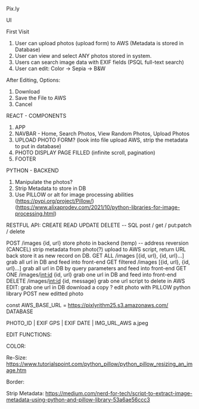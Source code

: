 Pix.ly

UI

First Visit
1. User can upload photos (upload form) to AWS (Metadata is stored in Database)
2. User can view and select ANY photos stored in system.
3. Users can search image data with EXIF fields (PSQL full-text search)
4. User can edit: Color -> Sepia -> B&W

After Editing, Options:
1. Download
2. Save the File to AWS
3. Cancel

REACT - COMPONENTS

1. APP
2. NAVBAR - Home, Search Photos, View Random Photos, Upload Photos
3. UPLOAD PHOTO FORM?  (look into file upload AWS, strip the metadata to put in database)
4. PHOTO DISPLAY PAGE FILLED (infinite scroll, pagination)
5. FOOTER

PYTHON - BACKEND

1. Manipulate the photos?
2. Strip Metadata to store in DB
3. Use PILLOW or alt for image processing abilities (https://pypi.org/project/Pillow/)(https://www.alixaprodev.com/2021/10/python-libraries-for-image-processing.html)

RESTFUL API: CREATE READ UPDATE DELETE -- SQL
post / get / put:patch / delete

POST        /images {id, url}
    store photo in backend (temp) -- address reversion (CANCEL)
    strip metadata from photo(?)
    upload to AWS script, return URL back
    store it as new record on DB.
GET ALL     /images [{id, url}, {id, url}...]
    grab all url in DB and feed into front-end
   GET filtered     /images [{id, url}, {id, url}...]
    grab all url in DB by query parameters and feed into front-end
GET ONE     /images/<int:id> {id, url}
    grab one url in DB and feed into front-end
DELETE      /images/<int:id> {id, message}
    grab one url
    script to delete in AWS
EDIT:
    grab one url in DB
    download a copy ?
    edit photo with PILLOW python library
    POST new editted photo

<!-- ** OPTIONAL - PUT/PATCH   /images/<int:id> -- add edited photo as separate file? (PUT? - optional)
    grab one url in DB
    download a copy ?
    edit photo with PILLOW python library  -->


const AWS_BASE_URL = https://pixlyrithm25.s3.amazonaws.com/
DATABASE

PHOTO_ID | EXIF GPS | EXIF DATE | IMG_URL_AWS
                                    a.jpeg



EDIT FUNCTIONS:

COLOR:

Re-Size:  https://www.tutorialspoint.com/python_pillow/python_pillow_resizing_an_image.htm

Border:


Strip Metadata: https://medium.com/nerd-for-tech/script-to-extract-image-metadata-using-python-and-pillow-library-53a6ae56ccc3